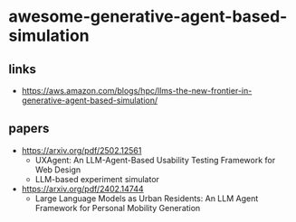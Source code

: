 # awesome-generative-agent-based-simulation

## links
* https://aws.amazon.com/blogs/hpc/llms-the-new-frontier-in-generative-agent-based-simulation/

## papers
* https://arxiv.org/pdf/2502.12561
    * UXAgent: An LLM-Agent-Based Usability Testing Framework for Web Design
    * LLM-based experiment simulator
* https://arxiv.org/pdf/2402.14744
    * Large Language Models as Urban Residents: An LLM Agent Framework for Personal Mobility Generation
